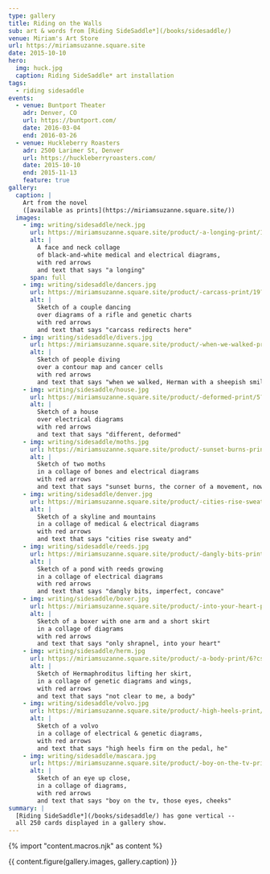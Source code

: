 ```yaml
---
type: gallery
title: Riding on the Walls
sub: art & words from [Riding SideSaddle*](/books/sidesaddle/)
venue: Miriam's Art Store
url: https://miriamsuzanne.square.site
date: 2015-10-10
hero:
  img: huck.jpg
  caption: Riding SideSaddle* art installation
tags:
  - riding sidesaddle
events:
  - venue: Buntport Theater
    adr: Denver, CO
    url: https://buntport.com/
    date: 2016-03-04
    end: 2016-03-26
  - venue: Huckleberry Roasters
    adr: 2500 Larimer St, Denver
    url: https://huckleberryroasters.com/
    date: 2015-10-10
    end: 2015-11-13
    feature: true
gallery:
  caption: |
    Art from the novel
    ([available as prints](https://miriamsuzanne.square.site/))
  images:
    - img: writing/sidesaddle/neck.jpg
      url: https://miriamsuzanne.square.site/product/-a-longing-print/13?cs=true&cst=custom
      alt: |
        A face and neck collage
        of black-and-white medical and electrical diagrams,
        with red arrows
        and text that says "a longing"
      span: full
    - img: writing/sidesaddle/dancers.jpg
      url: https://miriamsuzanne.square.site/product/-carcass-print/19?cs=true&cst=custom
      alt: |
        Sketch of a couple dancing
        over diagrams of a rifle and genetic charts
        with red arrows
        and text that says "carcass redirects here"
    - img: writing/sidesaddle/divers.jpg
      url: https://miriamsuzanne.square.site/product/-when-we-walked-print/24?cs=true&cst=custom
      alt: |
        Sketch of people diving
        over a contour map and cancer cells
        with red arrows
        and text that says "when we walked, Herman with a sheepish smile"
    - img: writing/sidesaddle/house.jpg
      url: https://miriamsuzanne.square.site/product/-deformed-print/5?cs=true&cst=custom
      alt: |
        Sketch of a house
        over electrical diagrams
        with red arrows
        and text that says "different, deformed"
    - img: writing/sidesaddle/moths.jpg
      url: https://miriamsuzanne.square.site/product/-sunset-burns-print/22?cs=true&cst=custom
      alt: |
        Sketch of two moths
        in a collage of bones and electrical diagrams
        with red arrows
        and text that says "sunset burns, the corner of a movement, now gone"
    - img: writing/sidesaddle/denver.jpg
      url: https://miriamsuzanne.square.site/product/-cities-rise-sweaty-print/12?cs=true&cst=custom
      alt: |
        Sketch of a skyline and mountains
        in a collage of medical & electrical diagrams
        with red arrows
        and text that says "cities rise sweaty and"
    - img: writing/sidesaddle/reeds.jpg
      url: https://miriamsuzanne.square.site/product/-dangly-bits-print/20?cs=true&cst=custom
      alt: |
        Sketch of a pond with reeds growing
        in a collage of electrical diagrams
        with red arrows
        and text that says "dangly bits, imperfect, concave"
    - img: writing/sidesaddle/boxer.jpg
      url: https://miriamsuzanne.square.site/product/-into-your-heart-print/4?cs=true&cst=custom
      alt: |
        Sketch of a boxer with one arm and a short skirt
        in a collage of diagrams
        with red arrows
        and text that says "only shrapnel, into your heart"
    - img: writing/sidesaddle/herm.jpg
      url: https://miriamsuzanne.square.site/product/-a-body-print/6?cs=true&cst=custom
      alt: |
        Sketch of Hermaphroditus lifting her skirt,
        in a collage of genetic diagrams and wings,
        with red arrows
        and text that says "not clear to me, a body"
    - img: writing/sidesaddle/volvo.jpg
      url: https://miriamsuzanne.square.site/product/-high-heels-print/21?cs=true&cst=custom
      alt: |
        Sketch of a volvo
        in a collage of electrical & genetic diagrams,
        with red arrows
        and text that says "high heels firm on the pedal, he"
    - img: writing/sidesaddle/mascara.jpg
      url: https://miriamsuzanne.square.site/product/-boy-on-the-tv-print/14?cs=true&cst=custom
      alt: |
        Sketch of an eye up close,
        in a collage of diagrams,
        with red arrows
        and text that says "boy on the tv, those eyes, cheeks"
summary: |
  [Riding SideSaddle*](/books/sidesaddle/) has gone vertical --
  all 250 cards displayed in a gallery show.
---
```

{% import "content.macros.njk" as content %}

{{ content.figure(gallery.images, gallery.caption) }}
